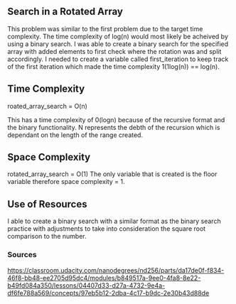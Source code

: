 ## Search in a Rotated Array

This problem was similar to the first problem due to the target time complexity. The time complexity of log(n) would most likely be acheived by using a binary search. I was able to create a binary search for the specified array with added elements to first check where the rotation was and split accordingly. I needed to create a variable called first_iteration to keep track of the first iteration which made the time complexity 1(1log(n)) == log(n).

## Time Complexity

roated_array_search = O(n) 

This has a time complexity of 0(logn) because of the recursive format and the binary functionality. N represents the debth of the recursion which is dependant on the length of the range created.

## Space Complexity 

rotated_array_search = O(1)
 The only variable that is created is the floor variable therefore  space complexity = 1.

## Use of Resources

I able to create a binary search with a similar format as the binary search practice with adjustments to take into consideration the square root comparison to the number. 

### Sources

https://classroom.udacity.com/nanodegrees/nd256/parts/da17de0f-f834-46f8-bb48-ee2705d95dc4/modules/b849517a-9ee0-4fa8-8e22-b49fd084a350/lessons/04407d33-d27a-4732-9e4a-df6fe788a569/concepts/97eb5b12-2dba-4c17-b9dc-2e30b43d88de